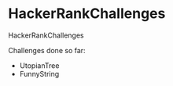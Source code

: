 # HackerRankChallenges
HackerRankChallenges


Challenges done so far:

<ul>
  <li>UtopianTree</li>
  <li>FunnyString</li>
</ul>  
